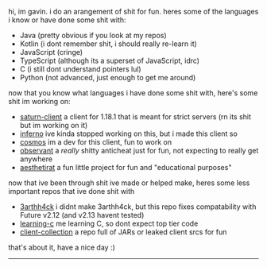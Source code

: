 hi, im gavin. i do an arangement of shit for fun. heres some of the languages i know or have done some shit with:

- Java (pretty obvious if you look at my repos)
- Kotlin (i dont remember shit, i should really re-learn it)
- JavaScript (cringe)
- TypeScript (although its a superset of JavaScript, idrc)
- C (i still dont understand pointers lul)
- Python (not advanced, just enough to get me around)

now that you know what languages i have done some shit with, here's some shit im working on:

- [saturn-client](https://github.com/Sxmurai/saturn-client) a client for 1.18.1 that is meant for strict servers (rn its shit but im working on it)
- [inferno](https://github.com/Sxmurai/inferno) ive kinda stopped working on this, but i made this client so
- [cosmos](https://github.com/momentumdevelopment/cosmos) im a dev for this client, fun to work on
- [observant](https://github.com/Sxmurai/observant) a *really* shitty anticheat just for fun, not expecting to really get anywhere
- [aesthetirat](https://github.com/Sxmurai/aesthetirat) a fun little project for fun and "educational purposes"

now that ive been through shit ive made or helped make, heres some less important repos that ive done shit with

- [3arthh4ck](https://github.com/Sxmurai/3arthh4ck-Future) i didnt make 3arthh4ck, but this repo fixes compatability with Future v2.12 (and v2.13 havent tested)
- [learning-c](https://github.com/Sxmurai/learning-c) me learning C, so dont expect top tier code
- [client-collection](https://github.com/Sxmurai/client-collection) a repo full of JARs or leaked client srcs for fun

that's about it, have a nice day :)

---
